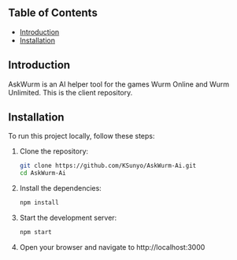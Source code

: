 ## Table of Contents

- [Introduction](#introduction)
- [Installation](#installation)

## Introduction

AskWurm is an AI helper tool for the games Wurm Online and Wurm Unlimited. This is the client repository.


## Installation

To run this project locally, follow these steps:

1. Clone the repository:

   ```bash
   git clone https://github.com/KSunyo/AskWurm-Ai.git
   cd AskWurm-Ai

   ```

2. Install the dependencies:

   ```bash
   npm install

   ```

3. Start the development server:

   ```bash
   npm start

   ```

4. Open your browser and navigate to http://localhost:3000
